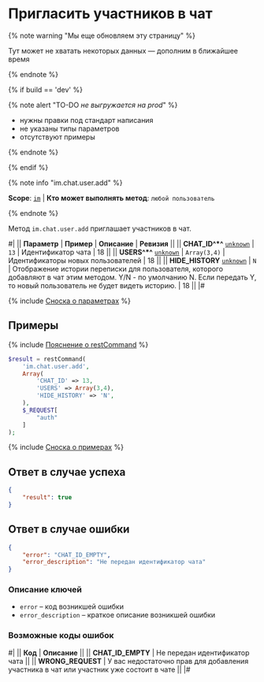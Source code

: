 # Приглаcить участников в чат

{% note warning "Мы еще обновляем эту страницу" %}

Тут может не хватать некоторых данных — дополним в ближайшее время

{% endnote %}

{% if build == 'dev' %}

{% note alert "TO-DO _не выгружается на prod_" %}

- нужны правки под стандарт написания
- не указаны типы параметров
- отсутствуют примеры

{% endnote %}

{% endif %}

{% note info "im.chat.user.add" %}

**Scope**: [`im`](../../scopes/permissions.md) | **Кто может выполнять метод**: `любой пользователь`

{% endnote %}

Метод `im.chat.user.add` приглашает участников в чат.

#|
|| **Параметр** | **Пример** | **Описание** | **Ревизия** ||
|| **CHAT_ID^*^**
[`unknown`](../../data-types.md) | `13` | Идентификатор чата | 18 ||
|| **USERS^*^**
[`unknown`](../../data-types.md) | `Array(3,4)` | Идентификаторы новых пользователей | 18 ||
|| **HIDE_HISTORY**
[`unknown`](../../data-types.md) | `N` | Отображение истории переписки для пользователя, которого добавляют в чат этим методом. Y/N - по умолчанию N. Если передать Y, то новый пользователь не будет видеть историю. | 18 ||
|#

{% include [Сноска о параметрах](../../../_includes/required.md) %}

## Примеры

{% include [Пояснение о restCommand](../_includes/rest-command.md) %}

```php
$result = restCommand(
    'im.chat.user.add',
    Array(
        'CHAT_ID' => 13,
        'USERS' => Array(3,4),
        'HIDE_HISTORY' => 'N',
    ),
    $_REQUEST[
        "auth"
    ]
);
```

{% include [Сноска о примерах](../../../_includes/examples.md) %}

## Ответ в случае успеха

```json
{
    "result": true
}
```

## Ответ в случае ошибки

```json
{
    "error": "CHAT_ID_EMPTY",
    "error_description": "Не передан идентификатор чата"
}
```

### Описание ключей

- `error` – код возникшей ошибки
- `error_description` – краткое описание возникшей ошибки

### Возможные коды ошибок

#|
|| **Код** | **Описание** ||
|| **CHAT_ID_EMPTY** | Не передан идентификатор чата ||
|| **WRONG_REQUEST** | У вас недостаточно прав для добавления участника в чат или участник уже состоит в чате ||
|#
